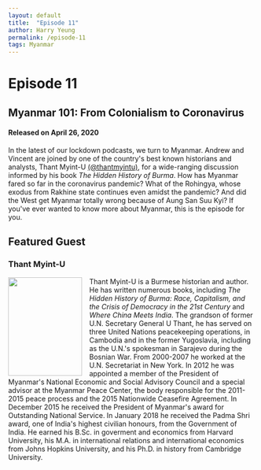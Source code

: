 ```yaml
---
layout: default
title:  "Episode 11"
author: Harry Yeung
permalink: /episode-11
tags: Myanmar
---
```


# Episode 11
## Myanmar 101: From Colonialism to Coronavirus
#### Released on April 26, 2020

<div id="buzzsprout-player-3517189"></div>
<script src="https://www.buzzsprout.com/699187/3517189-myanmar-101-from-colonialism-to-coronavirus.js?container_id=buzzsprout-player-3517189&player=small" type="text/javascript" charset="utf-8"></script>

In the latest of our lockdown podcasts, we turn to Myanmar. Andrew and Vincent are joined by one of the country's best known historians and analysts, Thant Myint-U [(@thantmyintu)](https://twitter.com/thantmyintu), for a wide-ranging discussion informed by his book *The Hidden History of Burma*. How has Myanmar fared so far in the coronavirus pandemic? What of the Rohingya, whose exodus from Rakhine state continues even amidst the pandemic? And did the West get Myanmar totally wrong because of Aung San Suu Kyi? If you've ever wanted to know more about Myanmar, this is the episode for you.

## Featured Guest

### Thant Myint-U

<html>
<head>
<style>
img {
  float: left;
}
</style>
</head>
<body>

<p><img src="https://user-images.githubusercontent.com/67763587/89987658-43f82480-dc33-11ea-9477-1c17b3207e87.png"
 style="width:150px;height:200px;margin-right:15px;">
Thant Myint-U is a Burmese historian and author. He has written numerous books, including <i>The Hidden History of Burma: Race, Capitalism, and the Crisis of Democracy in the 21st Century</i> and <i>Where China Meets India</i>. The grandson of former U.N. Secretary General U Thant, he has served on three United Nations peacekeeping operations, in Cambodia and in the former Yugoslavia, including as the U.N.'s spokesman in Sarajevo during the Bosnian War. From 2000-2007 he worked at the U.N. Secretariat in New York. In 2012 he was appointed a member of the President of Myanmar's National Economic and Social Advisory Council and a special advisor at the Myanmar Peace Center, the body responsible for the 2011-2015 peace process and the 2015 Nationwide Ceasefire Agreement. In December 2015 he received the President of Myanmar's award for Outstanding National Service. In January 2018 he received the Padma Shri award, one of India's highest civilian honours, from the Government of India.  He earned his B.Sc. in goverment and economics from Harvard University, his M.A. in international relations and international economics from Johns Hopkins University, and his Ph.D. in history from Cambridge University.

</p>

</body>
</html>
